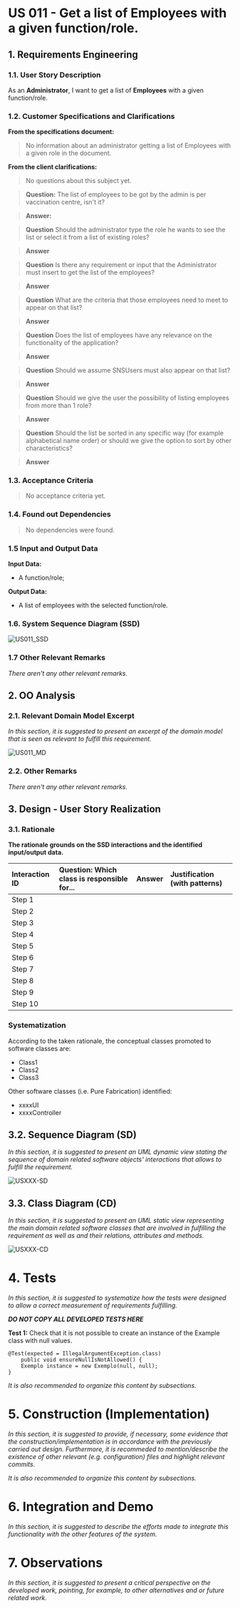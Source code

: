 # US 011 - Get a list of Employees with a given function/role.

## 1. Requirements Engineering



### 1.1. User Story Description

As an **Administrator**, I want to get a list of **Employees** with a given function/role.

### 1.2. Customer Specifications and Clarifications 

**From the specifications document:**

> No information about an administrator getting a list of Employees with a given role in the document.


**From the client clarifications:**

> No questions about this subject yet.
 

> **Question:** The list of employees to be got by the admin is per vaccination centre, isn't it?

> **Answer:** 
 
> **Question** Should the administrator type the role he wants to see the list or select it from a list of existing  roles?

> **Answer**

> **Question** Is there any requirement or input that the Administrator must insert to get the list of the employees?
 
> **Answer**

> **Question** What are the criteria that those employees need to meet to appear on that list?
 
> **Answer**
 
 
> **Question** Does the list of employees have any relevance on the functionality of the application?
 
> **Answer**
 
 
> **Question** Should we assume SNSUsers must also appear on that list?
 
> **Answer**

> **Question** Should we give the user the possibility of listing employees from more than 1 role?
 
> **Answer**
 
 
> **Question** Should the list be sorted in any specific way (for example alphabetical name order) or should we give the option to sort by other characteristics?
 
> **Answer**
 

### 1.3. Acceptance Criteria

> No acceptance criteria yet.

### 1.4. Found out Dependencies

> No dependencies were found.

### 1.5 Input and Output Data

**Input Data:**

* A function/role;

**Output Data:**

* A list of employees with the selected function/role.

### 1.6. System Sequence Diagram (SSD)


![US011_SSD](US011_SSD.svg)


### 1.7 Other Relevant Remarks

*There aren't any other relevant remarks.*

## 2. OO Analysis

### 2.1. Relevant Domain Model Excerpt 

*In this section, it is suggested to present an excerpt of the domain model that is seen as relevant to fulfill this requirement.* 

![US011_MD](US011_MD.svg)

### 2.2. Other Remarks

*There aren't any other relevant remarks.* 



## 3. Design - User Story Realization 

### 3.1. Rationale

**The rationale grounds on the SSD interactions and the identified input/output data.**

| Interaction ID | Question: Which class is responsible for... | Answer  | Justification (with patterns)  |
|:-------------  |:--------------------- |:------------|:---------------------------- |
| Step 1  		 |							 |             |                              |
| Step 2  		 |							 |             |                              |
| Step 3  		 |							 |             |                              |
| Step 4  		 |							 |             |                              |
| Step 5  		 |							 |             |                              |
| Step 6  		 |							 |             |                              |              
| Step 7  		 |							 |             |                              |
| Step 8  		 |							 |             |                              |
| Step 9  		 |							 |             |                              |
| Step 10  		 |							 |             |                              |  


### Systematization ##

According to the taken rationale, the conceptual classes promoted to software classes are: 

 * Class1
 * Class2
 * Class3

Other software classes (i.e. Pure Fabrication) identified: 
 * xxxxUI  
 * xxxxController

## 3.2. Sequence Diagram (SD)

*In this section, it is suggested to present an UML dynamic view stating the sequence of domain related software objects' interactions that allows to fulfill the requirement.* 

![USXXX-SD](USXXX-SD.svg)

## 3.3. Class Diagram (CD)

*In this section, it is suggested to present an UML static view representing the main domain related software classes that are involved in fulfilling the requirement as well as and their relations, attributes and methods.*

![USXXX-CD](USXXX-CD.svg)

# 4. Tests 
*In this section, it is suggested to systematize how the tests were designed to allow a correct measurement of requirements fulfilling.* 

**_DO NOT COPY ALL DEVELOPED TESTS HERE_**

**Test 1:** Check that it is not possible to create an instance of the Example class with null values. 

	@Test(expected = IllegalArgumentException.class)
		public void ensureNullIsNotAllowed() {
		Exemplo instance = new Exemplo(null, null);
	}

*It is also recommended to organize this content by subsections.* 

# 5. Construction (Implementation)

*In this section, it is suggested to provide, if necessary, some evidence that the construction/implementation is in accordance with the previously carried out design. Furthermore, it is recommeded to mention/describe the existence of other relevant (e.g. configuration) files and highlight relevant commits.*

*It is also recommended to organize this content by subsections.* 

# 6. Integration and Demo 

*In this section, it is suggested to describe the efforts made to integrate this functionality with the other features of the system.*


# 7. Observations

*In this section, it is suggested to present a critical perspective on the developed work, pointing, for example, to other alternatives and or future related work.*






